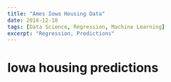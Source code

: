 ```yaml
---
title: "Ames Iowa Housing Data"
date: 2018-12-10
tags: [Data Science, Regression, Machine Learning]
excerpt: "Regression, Predictions"
---
```


# Iowa housing predictions
<img src="{{ site.url }}{{ site.baseurl }}/images/house-sale.jpg" alt="">
